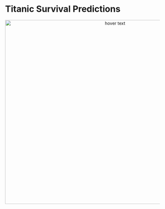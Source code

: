 # Titanic Survival Predictions

<p align="center">
  <img src="https://github.com/nguneonard/Python_projects/edit/main/CodeAlpha_TITANIC%20CLASSIFICATION/titanic.jpg"  title="hover text", width="700" height="600">
</p>
